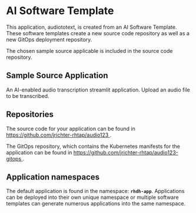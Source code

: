 # AI Software Template

This application, audiototext, is created from an AI Software Template. These software templates create a new source code repository as well as a new GitOps deployment repository.

The chosen sample source applicable is included in the source code repository.

## Sample Source Application

An AI-enabled audio transcription streamlit application. Upload an audio file to be transcribed.

## Repositories

The source code for your application can be found in [https://github.com/jrichter-rhtap/audio123 ](https://github.com/jrichter-rhtap/audio123 ).
 
The GitOps repository, which contains the Kubernetes manifests for the application can be found in 
[https://github.com/jrichter-rhtap/audio123-gitops ](https://github.com/jrichter-rhtap/audio123-gitops ). 

## Application namespaces 

The default application is found in the namespace: **`rhdh-app`**. Applications can be deployed into their own unique namespace or multiple software templates can generate numerous applications into the same namespace.